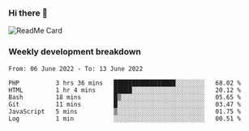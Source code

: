### Hi there 👋

<!--
**itzcy/itzcy** is a ✨ _special_ ✨ repository because its `README.md` (this file) appears on your GitHub profile.

Here are some ideas to get you started:

- 🔭 I’m currently working on ...
- 🌱 I’m currently learning ...
- 👯 I’m looking to collaborate on ...
- 🤔 I’m looking for help with ...
- 💬 Ask me about ...
- 📫 How to reach me: ...
- 😄 Pronouns: ...
- ⚡ Fun fact: ...
-->
![ReadMe Card](https://github-readme-stats.vercel.app/api?username=itzcy&show_icons=true&title_color=2d3198&icon_color=797cb8&text_color=24292e&bg_color=f6f8fa)

### Weekly development breakdown
<!--START_SECTION:waka-->

```text
From: 06 June 2022 - To: 13 June 2022

PHP          3 hrs 36 mins   █████████████████░░░░░░░░   68.02 %
HTML         1 hr 4 mins     █████░░░░░░░░░░░░░░░░░░░░   20.12 %
Bash         18 mins         █▒░░░░░░░░░░░░░░░░░░░░░░░   05.65 %
Git          11 mins         █░░░░░░░░░░░░░░░░░░░░░░░░   03.47 %
JavaScript   5 mins          ▒░░░░░░░░░░░░░░░░░░░░░░░░   01.75 %
Log          1 min           ░░░░░░░░░░░░░░░░░░░░░░░░░   00.51 %
```

<!--END_SECTION:waka-->
